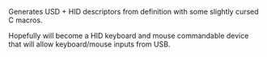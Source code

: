 
Generates USD + HID descriptors from definition with some slightly cursed C macros.

Hopefully will become a HID keyboard and mouse commandable device that will allow keyboard/mouse inputs from USB.
